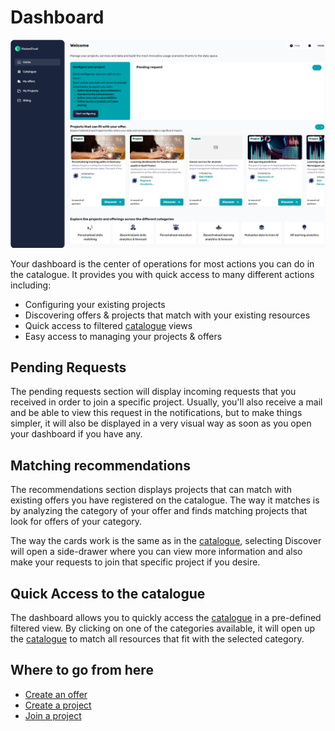 # Dashboard

![Dashboard Image](../images/dashboard.png)

Your dashboard is the center of operations for most actions you can do in the catalogue. It provides you with quick access to many different actions including:

- Configuring your existing projects
- Discovering offers & projects that match with your existing resources
- Quick access to filtered [catalogue](../application/discovery/index.md) views
- Easy access to managing your projects & offers

## Pending Requests

The pending requests section will display incoming requests that you received in order to join a specific project. Usually, you'll also receive a mail and be able to view this request in the notifications, but to make things simpler, it will also be displayed in a very visual way as soon as you open your dashboard if you have any.

## Matching recommendations

The recommendations section displays projects that can match with existing offers you have registered on the catalogue. The way it matches is by analyzing the category of your offer and finds matching projects that look for offers of your category.

The way the cards work is the same as in the [catalogue](../application/discovery/index.md), selecting Discover will open a side-drawer where you can view more information and also make your requests to join that specific project if you desire.

## Quick Access to the catalogue

The dashboard allows you to quickly access the [catalogue](../application/discovery/index.md) in a pre-defined filtered view. By clicking on one of the categories available, it will open up the [catalogue](../application/discovery/index.md) to match all resources that fit with the selected category.

## Where to go from here

- [Create an offer](./registering-resources/creating-an-offer.md)
- [Create a project](./projects/creating-a-project.md)
- [Join a project](./negotiation/join-requests.md)